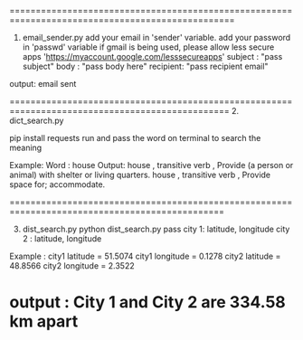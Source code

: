 
=================================================================================================
1. email_sender.py
add your email in 'sender' variable.
add your password in 'passwd' variable
if gmail is being used, please allow less secure apps  'https://myaccount.google.com/lesssecureapps'
subject : "pass subject"
body : "pass body here"
recipient:  "pass recipient email"

output: email sent

================================================================================================
2. dict_search.py

pip install requests
run and pass the word on terminal to search the meaning

Example:
Word : house
Output:
house ,  transitive verb ,  Provide (a person or animal) with shelter or living quarters.
house ,  transitive verb ,  Provide space for; accommodate.


===============================================================================================

3. dist_search.py
python  dist_search.py 
pass  city 1: latitude, longitude
	    city 2 : latitude, longitude

Example : 	city1 latitude = 51.5074
			      city1 longitude = 0.1278
			      city2 latitude = 48.8566
			      city2 longitude = 2.3522
			
output : City 1 and City 2 are 334.58 km apart
=================================================================================================
